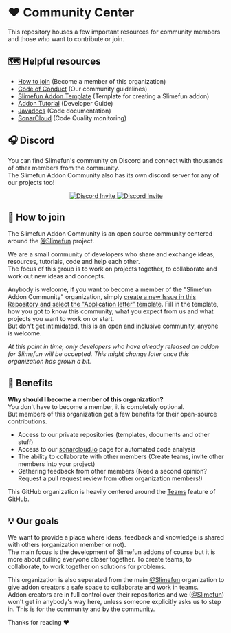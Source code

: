 # :heart: Community Center
This repository houses a few important resources for community members and those who want to contribute or join.

## :world_map: Helpful resources
* [How to join](#handshake-how-to-join) (Become a member of this organization)
* [Code of Conduct](https://github.com/Slimefun-Addon-Community/Community-Center/blob/main/CODE_OF_CONDUCT.md) (Our community guidelines)
* [Slimefun Addon Template](https://github.com/Slimefun/Addon-Template) (Template for creating a Slimefun addon)
* [Addon Tutorial](https://github.com/Slimefun/Slimefun4/wiki/Developer-Guide) (Developer Guide)
* [Javadocs](https://slimefun.github.io/javadocs/Slimefun4/docs/overview-summary.html) (Code documentation)
* [SonarCloud](https://sonarcloud.io/organizations/slimefun-addon-community/projects?sort=-analysis_date) (Code Quality monitoring)

## :headphones: Discord
You can find Slimefun's community on Discord and connect with thousands of other members from the community.<br>
The Slimefun Addon Community also has its own discord server for any of our projects too!

<p align="center">
  <a href="https://discord.gg/slimefun">
    <img src="https://discordapp.com/api/guilds/565557184348422174/widget.png?style=banner3" alt="Discord Invite"/>
  </a>
  <a href="https://discord.gg/SqD3gg5SAU">
    <img src="https://discordapp.com/api/guilds/809178621424041997/widget.png?style=banner3" alt="Discord Invite"/>
  </a>
</p>

## :handshake: How to join
The Slimefun Addon Community is an open source community centered around the [@Slimefun](https://github.com/Slimefun/) project.

We are a small community of developers who share and exchange ideas, resources, tutorials, code and help each other.<br>
The focus of this group is to work on projects together, to collaborate and work out new ideas and concepts.

Anybody is welcome, if you want to become a member of the "Slimefun Addon Community" organization, simply [create a new Issue in this Repository and select the "Application letter" template](https://github.com/Slimefun-Addon-Community/Community-Center/issues/new/choose).
Fill in the template, how you got to know this community, what you expect from us and what projects you want to work on or start.<br>
But don't get intimidated, this is an open and inclusive community, anyone is welcome.

*At this point in time, only developers who have already released an addon for Slimefun will be accepted. This might change later once this organization has grown a bit.*

## :open_book: Benefits
**Why should I become a member of this organization?**<br>
You don't have to become a member, it is completely optional.<br>
But members of this organization get a few benefits for their open-source contributions.
* Access to our private repositories (templates, documents and other stuff)
* Access to our [sonarcloud.io](https://sonarcloud.io/organizations/slimefun-addon-community/projects?sort=-analysis_date) page for automated code analysis
* The ability to collaborate with other members (Create teams, invite other members into your project)
* Gathering feedback from other members (Need a second opinion? Request a pull request review from other organization members!)

This GitHub organization is heavily centered around the [Teams](https://docs.github.com/en/free-pro-team@latest/github/setting-up-and-managing-organizations-and-teams/about-teams) feature of GitHub.

## :bulb: Our goals
We want to provide a place where ideas, feedback and knowledge is shared with others (organization member or not).<br>
The main focus is the development of Slimefun addons of course but it is more about pulling everyone closer together. To create teams, to collaborate, to work together on solutions for problems.

This organization is also seperated from the main [@Slimefun](https://github.com/Slimefun/) organization to give addon creators a safe space to collaborate and work in teams.<br>
Addon creators are in full control over their repositories and we ([@Slimefun](https://github.com/Slimefun/)) won't get in anybody's way here, unless someone explicitly asks us to step in. This is for the community and by the community.

Thanks for reading :heart:
